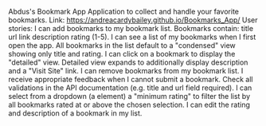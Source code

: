 Abdus's Bookmark App
Application to collect and handle your favorite bookmarks.
Link: https://andreacardybailey.github.io/Bookmarks_App/
User stories:
I can add bookmarks to my bookmark list. Bookmarks contain:
title url link description rating (1-5).
I can see a list of my bookmarks when I first open the app.
All bookmarks in the list default to a "condensed" view showing only title and rating.
I can click on a bookmark to display the "detailed" view.
Detailed view expands to additionally display description and a "Visit Site" link.
I can remove bookmarks from my bookmark list.
I receive appropriate feedback when I cannot submit a bookmark.
Check all validations in the API documentation (e.g. title and url field required).
I can select from a dropdown (a element) a "minimum rating" to filter the list by all bookmarks rated at or above the chosen selection.
I can edit the rating and description of a bookmark in my list.
